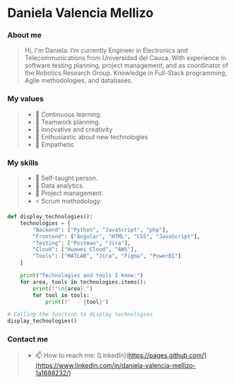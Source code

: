 
# Daniela Valencia Mellizo

### About me
> Hi, I'm Daniela. I’m currently Engineer in Electronics and Telecommunications from Universidad del Cauca. With experience in software testing planning, project management, and as coordinator of the Robotics Research Group. Knowledge in Full-Stack programming, Agile methodologies, and databases.

### My values
> - :mechanical_arm: Continuous learning.
> - :handshake: Teamwork planning.
> - :japanese_castle: Innovative and creativity
> - :eyes: Enthusiastic about new technologies
> - :dna: Empathetic

### My skills
> - 🔭 Self-taught person.
> - 🌱 Data analytics.
> - 💬 Project management.
> - ⚡ Scrum methodology


```python
def display_technologies():
    technologies = {
        "Backend": ["Python", "JavaScript", "php"],
        "Frontend": ["Angular", "HTML", "CSS", "JavaScript"],
        "Testing": ["Postman", "Jira"],
        "Cloud": ["Huawei Cloud", "AWS"],
        "Tools": ["MATLAB", "Jira", "Figma", "PowerBI"]
    }

    print("Technologies and tools I know:")
    for area, tools in technologies.items():
        print(f"\n{area}:")
        for tool in tools:
            print(f"  - {tool}")

# Calling the function to display technologies
display_technologies()
```

### Contact me
> - 📫 How to reach me: [LinkedIn](https://pages.github.com/](https://www.linkedin.com/in/daniela-valencia-mellizo-1a1688232/)

